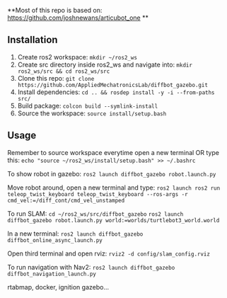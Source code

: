 **Most of this repo is based on: https://github.com/joshnewans/articubot_one
**
## Installation
1. Create ros2 workspace: `mkdir ~/ros2_ws`
2. Create src directory inside ros2_ws and navigate into: `mkdir ros2_ws/src && cd ros2_ws/src`
3. Clone this repo: `git clone https://github.com/AppliedMechatronicsLab/diffbot_gazebo.git`
4. Install dependencies: `cd .. && rosdep install -y -i --from-paths src/`
5. Build package: `colcon build --symlink-install`
6. Source the workspace: `source install/setup.bash`
## Usage
Remember to source workspace everytime open a new terminal OR type this: `echo "source ~/ros2_ws/install/setup.bash" >> ~/.bashrc`

To show robot in gazebo: `ros2 launch diffbot_gazebo robot.launch.py`

Move robot around, open a new terminal and type: `ros2 launch ros2 run teleop_twist_keyboard teleop_twist_keyboard --ros-args -r cmd_vel:=/diff_cont/cmd_vel_unstamped`

To run SLAM: `cd ~/ros2_ws/src/diffbot_gazebo`
             `ros2 launch diffbot_gazebo robot.launch.py world:=worlds/turtlebot3_world.world`

In a new terminal: `ros2 launch diffbot_gazebo diffbot_online_async_launch.py`

Open third terminal and open rviz: `rviz2 -d config/slam_config.rviz`

To run navigation with Nav2: `ros2 launch diffbot_gazebo diffbot_navigation_launch.py`

rtabmap, docker, ignition gazebo...
